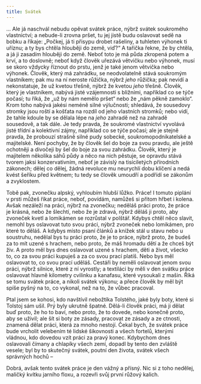 ```yaml
---
title: Svátek
---
```


… Ale já naschvál nebudu opěvat svátek práce, nýbrž svátek soukromého vlastnictví; a nebude-li zrovna pršet, tu jej jistě budu oslavovat sedě na bobku a říkaje: „Počkej, já ti přisypu drobet rašeliny, a tuhleten výhonek ti uříznu; a ty bys chtěla hlouběji do země, viď?“ A tařička řekne, že by chtěla, a já ji zasadím hlouběji do země. Neboť toto je má půda zkropená potem a krví, a to doslovně; neboť když člověk uřezává větvičku nebo výhonek, musí se skoro vždycky říznout do prstu, jenž je také jenom větvička nebo výhonek. Člověk, který má zahrádku, se neodvolatelně stává soukromým vlastníkem; pak mu na ní neroste růžička, nýbrž _jeho_ růžička; pak nevidí a nekonstatuje, že už kvetou třešně, nýbrž že kvetou _jeho_ třešně. Člověk, který je vlastníkem, nabývá jisté vzájemnosti s bližními, například co se týče počasí; tu říká, že „už by nám nemělo pršet“ nebo že „nám pěkně zamoklo“. Krom toho nabývá jakési neméně silné výlučnosti; shledává, že sousedovy stromky jsou roští a košťata na rozdíl od jeho vlastních stromků; nebo vidí, že tahle kdoule by se dělala lépe na _jeho_ zahradě než na zahradě sousedově, a tak dále. Je tedy pravda, že soukromé vlastnictví vyvolává jisté třídní a kolektivní zájmy, například co se týče počasí; ale je stejně pravda, že probouzí strašně silné pudy sobecké, soukromopodnikatelské a majitelské. Není pochyby, že by člověk šel do boje za svou pravdu, ale ještě ochotněji a divočeji by šel do boje za svou zahrádku. Člověk, který je majitelem několika sáhů půdy a něco na nich pěstuje, se opravdu stává tvorem jaksi konzervativním, neboť je závislý na tisíciletých přírodních zákonech; dělej co dělej, žádná revoluce mu neurychlí dobu klíčení a nedá kvést šeříku před květnem; tu tedy se člověk umoudří a podřídí se zákonům a zvyklostem.

Tobě pak, zvonečku alpský, vyhloubím hlubší lůžko. Práce! I tomuto piplání v prsti můžeš říkat práce, neboť, povídám, namůžeš si přitom hřbet i kolena. Avšak nezáleží na práci, nýbrž na zvonečku; neděláš práci proto, že práce je krásná, nebo že šlechtí, nebo že je zdravá, nýbrž děláš ji proto, aby zvoneček kvetl a lomikámen se rozrůstal v polštář. Kdybys chtěl něco slavit, nemohl bys oslavovat tuto svou práci, nýbrž zvoneček nebo lomikámen, pro které to děláš. A kdybys místo psaní článků a knížek stál u stavu nebo u soustruhu, nedělal bys tu práci proto, že je to práce, nýbrž proto, že budeš za to mít uzené s hrachem, nebo proto, že máš hromadu dětí a že chceš být živ. A proto měl bys dnes oslavovat uzené s hrachem, děti a život, všecko to, co za svou práci kupuješ a za co svou prací platíš. Nebo bys měl oslavovat to, co svou prací uděláš. Cestáři by neměli oslavovat jenom svou práci, nýbrž silnice, které z ní vyrostly; a textiláci by měli v den svátku práce oslavovat hlavně kilometry cvilinku a kanafasu, které vysoukali z mašin. Říká se tomu svátek práce, a nikoli svátek výkonu; a přece člověk by měl být spíše pyšný na to, co vykonal, než na to, že vůbec pracoval.

Ptal jsem se kohosi, kdo navštívil nebožtíka Tolstého, jaké byly boty, které si Tolstoj sám ušil. Prý byly ukrutně špatné. Dělá-li člověk práci, má ji dělat buď proto, že ho to baví, nebo proto, že to dovede, nebo konečně proto, aby se uživil; ale šít si boty ze zásady, pracovat ze zásady a ze ctnosti, znamená dělat práci, která za mnoho nestojí. Čekal bych, že svátek práce bude vrcholit velebením té lidské šikovnosti a všech fortelů, kterými vládnou, kdo dovedou vzít práci za pravý konec. Kdybychom dnes oslavovali čímany a chlapíky všech zemí, dopadl by tento den zvláště vesele; byl by to skutečný svátek, poutní den života, svátek všech správných hochů –

Dobrá, avšak tento svátek práce je den vážný a přísný. Nic si z toho nedělej, maličký kvítku jarního floxu, a rozevři svůj první růžový kalich.
